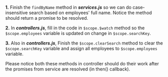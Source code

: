 **1.** Finish the ```findByName``` method in ***services.js*** so we can do case-insensitive search based on employees' full name. 
Notice the method should return a promise to be resolved.

**2.** In ***controllers.js***, fill in the code in ```$scope.$watch``` method so the ```$scope.employees``` variable is updated 
on change in ```$scope.searchKey```.

**3.** Also in ***controllers.js***, Finish the ```$scope.clearSearch``` method to clear the ```$scope.searchKey``` variable and 
assign all employees to ```$scope.employees``` variable.

Please notice both these methods in controller should do their work after the promises from service are resolved (in then() callback). 